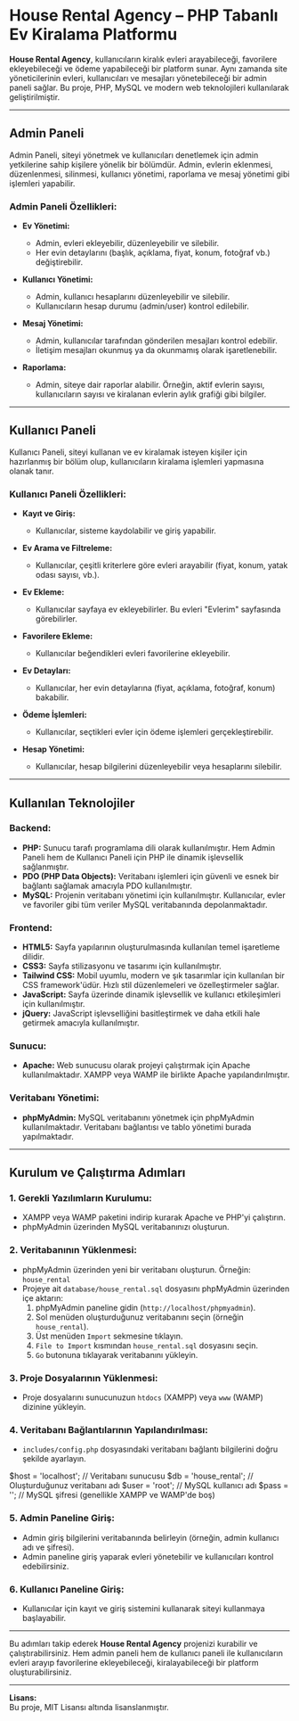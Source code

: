 # House Rental Agency – PHP Tabanlı Ev Kiralama Platformu

**House Rental Agency**, kullanıcıların kiralık evleri arayabileceği, favorilere ekleyebileceği ve ödeme yapabileceği bir platform sunar. Aynı zamanda site yöneticilerinin evleri, kullanıcıları ve mesajları yönetebileceği bir admin paneli sağlar. Bu proje, PHP, MySQL ve modern web teknolojileri kullanılarak geliştirilmiştir.

---

## **Admin Paneli**

Admin Paneli, siteyi yönetmek ve kullanıcıları denetlemek için admin yetkilerine sahip kişilere yönelik bir bölümdür. Admin, evlerin eklenmesi, düzenlenmesi, silinmesi, kullanıcı yönetimi, raporlama ve mesaj yönetimi gibi işlemleri yapabilir.

### **Admin Paneli Özellikleri:**

- **Ev Yönetimi:**
  - Admin, evleri ekleyebilir, düzenleyebilir ve silebilir.
  - Her evin detaylarını (başlık, açıklama, fiyat, konum, fotoğraf vb.) değiştirebilir.

- **Kullanıcı Yönetimi:**
  - Admin, kullanıcı hesaplarını düzenleyebilir ve silebilir.
  - Kullanıcıların hesap durumu (admin/user) kontrol edilebilir.

- **Mesaj Yönetimi:**
  - Admin, kullanıcılar tarafından gönderilen mesajları kontrol edebilir.
  - İletişim mesajları okunmuş ya da okunmamış olarak işaretlenebilir.

- **Raporlama:**
  - Admin, siteye dair raporlar alabilir. Örneğin, aktif evlerin sayısı, kullanıcıların sayısı ve kiralanan evlerin aylık grafiği gibi bilgiler.

---

## **Kullanıcı Paneli**

Kullanıcı Paneli, siteyi kullanan ve ev kiralamak isteyen kişiler için hazırlanmış bir bölüm olup, kullanıcıların kiralama işlemleri yapmasına olanak tanır.

### **Kullanıcı Paneli Özellikleri:**

- **Kayıt ve Giriş:**
  - Kullanıcılar, sisteme kaydolabilir ve giriş yapabilir.

- **Ev Arama ve Filtreleme:**
  - Kullanıcılar, çeşitli kriterlere göre evleri arayabilir (fiyat, konum, yatak odası sayısı, vb.).

- **Ev Ekleme:**
  - Kullanıcılar sayfaya ev ekleyebilirler. Bu evleri "Evlerim" sayfasında görebilirler.

- **Favorilere Ekleme:**
  - Kullanıcılar beğendikleri evleri favorilerine ekleyebilir.

- **Ev Detayları:**
  - Kullanıcılar, her evin detaylarına (fiyat, açıklama, fotoğraf, konum) bakabilir.

- **Ödeme İşlemleri:**
  - Kullanıcılar, seçtikleri evler için ödeme işlemleri gerçekleştirebilir.

- **Hesap Yönetimi:**
  - Kullanıcılar, hesap bilgilerini düzenleyebilir veya hesaplarını silebilir.

---

## **Kullanılan Teknolojiler**

### **Backend:**

- **PHP:** Sunucu tarafı programlama dili olarak kullanılmıştır. Hem Admin Paneli hem de Kullanıcı Paneli için PHP ile dinamik işlevsellik sağlanmıştır.
- **PDO (PHP Data Objects):** Veritabanı işlemleri için güvenli ve esnek bir bağlantı sağlamak amacıyla PDO kullanılmıştır.
- **MySQL:** Projenin veritabanı yönetimi için kullanılmıştır. Kullanıcılar, evler ve favoriler gibi tüm veriler MySQL veritabanında depolanmaktadır.

### **Frontend:**

- **HTML5:** Sayfa yapılarının oluşturulmasında kullanılan temel işaretleme dilidir.
- **CSS3:** Sayfa stilizasyonu ve tasarımı için kullanılmıştır.
- **Tailwind CSS:** Mobil uyumlu, modern ve şık tasarımlar için kullanılan bir CSS framework'üdür. Hızlı stil düzenlemeleri ve özelleştirmeler sağlar.
- **JavaScript:** Sayfa üzerinde dinamik işlevsellik ve kullanıcı etkileşimleri için kullanılmıştır.
- **jQuery:** JavaScript işlevselliğini basitleştirmek ve daha etkili hale getirmek amacıyla kullanılmıştır.

### **Sunucu:**

- **Apache:** Web sunucusu olarak projeyi çalıştırmak için Apache kullanılmaktadır. XAMPP veya WAMP ile birlikte Apache yapılandırılmıştır.

### **Veritabanı Yönetimi:**

- **phpMyAdmin:** MySQL veritabanını yönetmek için phpMyAdmin kullanılmaktadır. Veritabanı bağlantısı ve tablo yönetimi burada yapılmaktadır.

---

## **Kurulum ve Çalıştırma Adımları**

### **1. Gerekli Yazılımların Kurulumu:**
- XAMPP veya WAMP paketini indirip kurarak Apache ve PHP'yi çalıştırın.
- phpMyAdmin üzerinden MySQL veritabanınızı oluşturun.

### **2. Veritabanının Yüklenmesi:**
- phpMyAdmin üzerinden yeni bir veritabanı oluşturun. Örneğin: `house_rental`
- Projeye ait `database/house_rental.sql` dosyasını phpMyAdmin üzerinden içe aktarın:
  1. phpMyAdmin paneline gidin (`http://localhost/phpmyadmin`).
  2. Sol menüden oluşturduğunuz veritabanını seçin (örneğin `house_rental`).
  3. Üst menüden `Import` sekmesine tıklayın.
  4. `File to Import` kısmından `house_rental.sql` dosyasını seçin.
  5. `Go` butonuna tıklayarak veritabanını yükleyin.

### **3. Proje Dosyalarının Yüklenmesi:**
- Proje dosyalarını sunucunuzun `htdocs` (XAMPP) veya `www` (WAMP) dizinine yükleyin.

### **4. Veritabanı Bağlantılarının Yapılandırılması:**
- `includes/config.php` dosyasındaki veritabanı bağlantı bilgilerini doğru şekilde ayarlayın.

$host = 'localhost';    // Veritabanı sunucusu
$db   = 'house_rental'; // Oluşturduğunuz veritabanı adı
$user = 'root';         // MySQL kullanıcı adı
$pass = '';             // MySQL şifresi (genellikle XAMPP ve WAMP'de boş)

### **5. Admin Paneline Giriş:**
- Admin giriş bilgilerini veritabanında belirleyin (örneğin, admin kullanıcı adı ve şifresi).
- Admin paneline giriş yaparak evleri yönetebilir ve kullanıcıları kontrol edebilirsiniz.

### **6. Kullanıcı Paneline Giriş:**
- Kullanıcılar için kayıt ve giriş sistemini kullanarak siteyi kullanmaya başlayabilir.

---

Bu adımları takip ederek **House Rental Agency** projenizi kurabilir ve çalıştırabilirsiniz. Hem admin paneli hem de kullanıcı paneli ile kullanıcıların evleri arayıp favorilerine ekleyebileceği, kiralayabileceği bir platform oluşturabilirsiniz.

---

**Lisans:**  
Bu proje, MIT Lisansı altında lisanslanmıştır.
